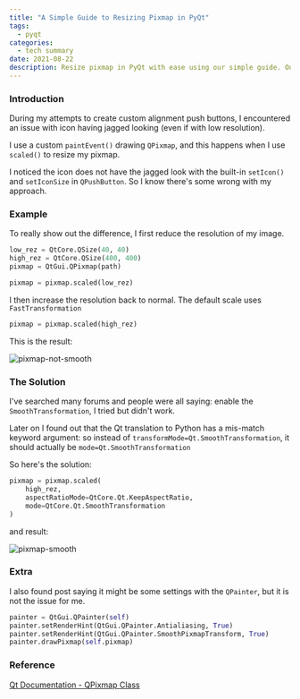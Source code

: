 ```yaml
---
title: "A Simple Guide to Resizing Pixmap in PyQt"
tags:
  - pyqt
categories:
  - tech summary
date: 2021-08-22
description: Resize pixmap in PyQt with ease using our simple guide. Our step-by-step tutorial provides practical examples and best practices for resizing pixmap in PyQt and improving the user experience of your PyQt applications. Whether you're a beginner or an advanced user, our guide will help you master the techniques needed to resize pixmap in PyQt and enhance your skills.
---
```


### Introduction

During my attempts to create custom alignment push buttons, I encountered an issue with icon having
jagged looking (even if with low resolution).

I use a custom `paintEvent()` drawing `QPixmap`, and this happens when I use `scaled()` to resize my pixmap.

I noticed the icon does not have the jagged look with the built-in `setIcon()` and `setIconSize` in 
`QPushButton`. So I know there's some wrong with my approach.

### Example

To really show out the difference, I first reduce the resolution of my image.

```python
low_rez = QtCore.QSize(40, 40)
high_rez = QtCore.QSize(400, 400)
pixmap = QtGui.QPixmap(path)

pixmap = pixmap.scaled(low_rez)
```

I then increase the resolution back to normal. The default scale uses `FastTransformation`
```python
pixmap = pixmap.scaled(high_rez)
```

This is the result:

![pixmap-not-smooth](https://imgur.com/8KiYjlW.png)

### The Solution

I've searched many forums and people were all saying: enable the `SmoothTransformation`, I tried but didn't work.

Later on I found out that the Qt translation to Python has a mis-match keyword argument:
so instead of `transformMode=Qt.SmoothTransformation`, it should actually be `mode=Qt.SmoothTransformation`

So here's the solution:
```python
pixmap = pixmap.scaled(
    high_rez,
    aspectRatioMode=QtCore.Qt.KeepAspectRatio,
    mode=QtCore.Qt.SmoothTransformation
)
```

and result:

![pixmap-smooth](https://imgur.com/TIjyqkm.png)

### Extra

I also found post saying it might be some settings with the `QPainter`, but it is not the issue for me.
```python
painter = QtGui.QPainter(self)
painter.setRenderHint(QtGui.QPainter.Antialiasing, True)
painter.setRenderHint(QtGui.QPainter.SmoothPixmapTransform, True)
painter.drawPixmap(self.pixmap)
```


### Reference

[Qt Documentation - QPixmap Class](https://doc.qt.io/qt-5/qpixmap.html)

